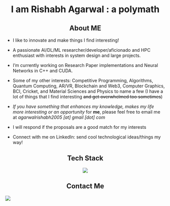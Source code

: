 <h1 style="text-align: center;">I am Rishabh Agarwal : a polymath </h1>

<h2 style="text-align: center;"> About ME </h2>

* I like to innovate and make things I find interesting!
* A passionate AI/DL/ML researcher/developer/aficionado and HPC enthusiast with interests in system design and large projects. 
* I’m currently working on Research Paper implementations and Neural Networks in C++ and CUDA.
* Some of my other interests: Competitive Programming, Algorithms, Quantum Computing, AR/VR, Blockchain and Web3, Computer Graphics, BCI, Cricket, and Material Sciences and Physics to name a few (I have a lot of things that I find interesting ~~and get overwhelmed too sometimes~~)


* *If you have something that enhances my knowledge, makes my life more interesting or an opportunity* for **me**, please feel free to email me at *agarwalrishabh2005 [at] gmail [dot] com*
* I will respond if the proposals are a good match for my interests
* Connect with me on LinkedIn: send cool technological ideas/things my way!



<h2 style="text-align: center;"> Tech Stack </h2>
<p align="center">
  <a href="https://go-skill-icons.vercel.app/">
    <img
      src="https://go-skill-icons.vercel.app/api/icons?i=py,pytorch,cpp,cuda,tensorflow,sklearn,flask,c,java,dart,flutter,firebase,r,matlab,mysql,sqlite,latex,html,css,git,gitlab,docker,linux"
    />
  </a>
</p>

<!--
<h2 style="text-align: center;"> Tech Stack </h2>
<p align="center">
  <a href="https://skillicons.dev">
    <img src="https://skillicons.dev/icons?i=py,pytorch,tensorflow,sklearn,flask,c,cpp,java,dart,flutter,firebase,r,matlab,mysql,sqlite,latex,html,css,git,gitlab,docker,linux"  alt="Tech Stack" />
  </a>
</p>
-->
<h2 style="text-align: center;"> Contact Me </h2>
<a href="https://www.linkedin.com/in/godrishuniverse/" target="_blank">
   <img src="https://img.shields.io/badge/LinkedIn-0077B5?style=for-the-badge&logo=linkedin&logoColor=0e76a8&color=black">
</a>

